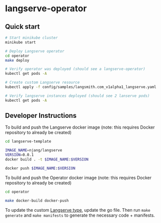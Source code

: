 # langserve-operator


## Quick start
```bash
# Start minikube cluster
minikube start 

# Deploy Langserve operator
cd operator
make deploy

# Verify operator was deployed (should see a langserve-operator)
kubectl get pods -A

# Create custom Langserve resource
kubectl apply -f config/samples/langsmith.com_v1alpha1_langserve.yaml

# Verify langserve instances deployed (should see 2 lanserve pods)
kubectl get pods -A

```

## Developer Instructions

To build and push the Langserve docker image (note: this requires Docker repository to already be created)

```bash
cd langserve-template

IMAGE_NAME=njang/langserve
VERSION=0.0.1
docker build . -t $IMAGE_NAME:$VERSION

docker push $IMAGE_NAME:$VERSION
```

To build and push the Operator docker image (note: this requires Docker repository to already be created)

```bash
cd operator

make docker-build docker-push
```

To update the custom [Langserve type](/operator/api/v1alpha1/langserve_types.go), update the go file. Then run `make generate` and `make manifests` to generate the necessary code + manifests.
